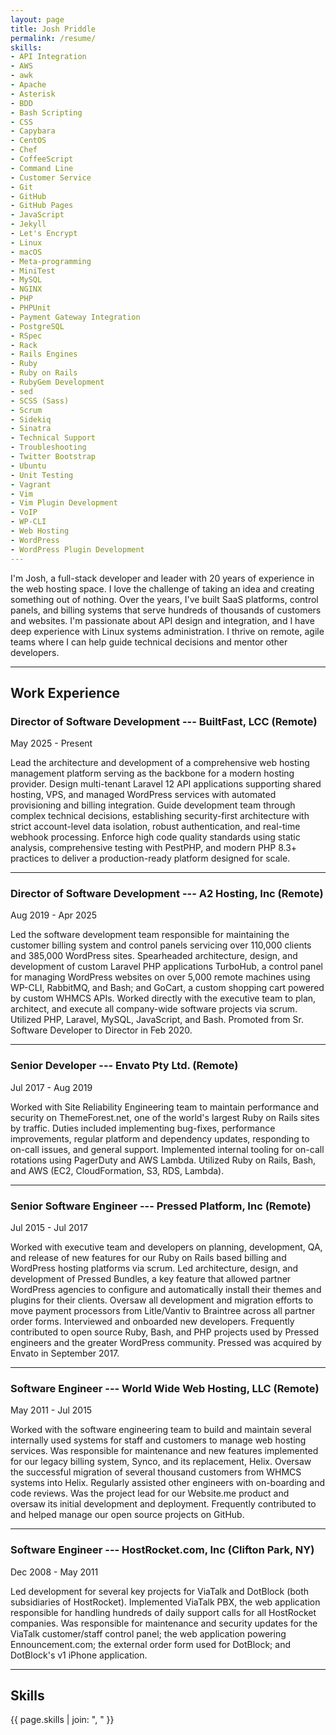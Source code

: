 ```yaml
---
layout: page
title: Josh Priddle
permalink: /resume/
skills:
- API Integration
- AWS
- awk
- Apache
- Asterisk
- BDD
- Bash Scripting
- CSS
- Capybara
- CentOS
- Chef
- CoffeeScript
- Command Line
- Customer Service
- Git
- GitHub
- GitHub Pages
- JavaScript
- Jekyll
- Let's Encrypt
- Linux
- macOS
- Meta-programming
- MiniTest
- MySQL
- NGINX
- PHP
- PHPUnit
- Payment Gateway Integration
- PostgreSQL
- RSpec
- Rack
- Rails Engines
- Ruby
- Ruby on Rails
- RubyGem Development
- sed
- SCSS (Sass)
- Scrum
- Sidekiq
- Sinatra
- Technical Support
- Troubleshooting
- Twitter Bootstrap
- Ubuntu
- Unit Testing
- Vagrant
- Vim
- Vim Plugin Development
- VoIP
- WP-CLI
- Web Hosting
- WordPress
- WordPress Plugin Development
---
```


I'm Josh, a full-stack developer and leader with 20 years of experience in the
web hosting space. I love the challenge of taking an idea and creating
something out of nothing. Over the years, I've built SaaS platforms, control
panels, and billing systems that serve hundreds of thousands of customers and
websites. I'm passionate about API design and integration, and I have deep
experience with Linux systems administration. I thrive on remote, agile teams
where I can help guide technical decisions and mentor other developers.

---

## Work Experience

### Director of Software Development --- BuiltFast, LCC (Remote)

May 2025 - Present

Lead the architecture and development of a comprehensive web hosting
management platform serving as the backbone for a modern hosting provider.
Design multi-tenant Laravel 12 API applications supporting shared hosting,
VPS, and managed WordPress services with automated provisioning and billing
integration. Guide development team through complex technical decisions,
establishing security-first architecture with strict account-level data
isolation, robust authentication, and real-time webhook processing. Enforce
high code quality standards using static analysis, comprehensive testing with
PestPHP, and modern PHP 8.3+ practices to deliver a production-ready platform
designed for scale.

---

### Director of Software Development --- A2 Hosting, Inc (Remote)

Aug 2019 - Apr 2025

Led the software development team responsible for maintaining the customer
billing system and control panels servicing over 110,000 clients and 385,000
WordPress sites. Spearheaded architecture, design, and development of custom
Laravel PHP applications TurboHub, a control panel for managing WordPress
websites on over 5,000 remote machines using WP-CLI, RabbitMQ, and Bash; and
GoCart, a custom shopping cart powered by custom WHMCS APIs. Worked directly
with the executive team to plan, architect, and execute all company-wide
software projects via scrum. Utilized PHP, Laravel, MySQL, JavaScript, and
Bash. Promoted from Sr. Software Developer to Director in Feb 2020.

---

### Senior Developer --- Envato Pty Ltd. (Remote)

Jul 2017 - Aug 2019

Worked with Site Reliability Engineering team to maintain performance and
security on ThemeForest.net, one of the world's largest Ruby on Rails sites by
traffic. Duties included implementing bug-fixes, performance improvements,
regular platform and dependency updates, responding to on-call issues, and
general support. Implemented internal tooling for on-call rotations using
PagerDuty and AWS Lambda. Utilized Ruby on Rails, Bash, and AWS (EC2,
CloudFormation, S3, RDS, Lambda).

---

### Senior Software Engineer --- Pressed Platform, Inc (Remote)

Jul 2015 - Jul 2017


Worked with executive team and developers on planning, development, QA, and
release of new features for our Ruby on Rails based billing and WordPress
hosting platforms via scrum. Led architecture, design, and development of
Pressed Bundles, a key feature that allowed partner WordPress agencies to
configure and automatically install their themes and plugins for their
clients. Oversaw all development and migration efforts to move payment
processors from Litle/Vantiv to Braintree across all partner order forms.
Interviewed and onboarded new developers. Frequently contributed to open
source Ruby, Bash, and PHP projects used by Pressed engineers and the greater
WordPress community. Pressed was acquired by Envato in September 2017.

---

### Software Engineer --- World Wide Web Hosting, LLC (Remote)

May 2011 - Jul 2015

Worked with the software engineering team to build and maintain several
internally used systems for staff and customers to manage web hosting
services. Was responsible for maintenance and new features implemented for our
legacy billing system, Synco, and its replacement, Helix. Oversaw the
successful migration of several thousand customers from WHMCS systems into
Helix. Regularly assisted other engineers with on-boarding and code reviews.
Was the project lead for our Website.me product and oversaw its initial
development and deployment. Frequently contributed to and helped manage our
open source projects on GitHub.

---

### Software Engineer --- HostRocket.com, Inc (Clifton Park, NY)

Dec 2008 - May 2011

Led development for several key projects for ViaTalk and DotBlock (both
subsidiaries of HostRocket). Implemented ViaTalk PBX, the web application
responsible for handling hundreds of daily support calls for all HostRocket
companies. Was responsible for maintenance and security updates for the
ViaTalk customer/staff control panel; the web application powering
Ennouncement.com; the external order form used for DotBlock; and DotBlock's v1
iPhone application.

---

## Skills

{{ page.skills | join: ", " }}
